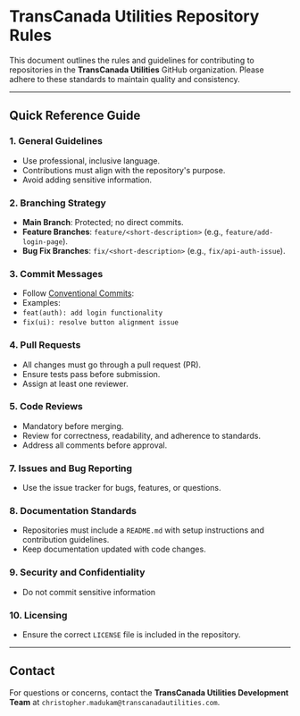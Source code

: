 # **TransCanada Utilities Repository Rules**

This document outlines the rules and guidelines for contributing to repositories in the **TransCanada Utilities** GitHub organization. Please adhere to these standards to maintain quality and consistency.

---

## **Quick Reference Guide**

### **1. General Guidelines**
- Use professional, inclusive language.
- Contributions must align with the repository's purpose.
- Avoid adding sensitive information.

### **2. Branching Strategy**
- **Main Branch**: Protected; no direct commits.
- **Feature Branches**: `feature/<short-description>` (e.g., `feature/add-login-page`).
- **Bug Fix Branches**: `fix/<short-description>` (e.g., `fix/api-auth-issue`).

### **3. Commit Messages**
- Follow [Conventional Commits](https://www.conventionalcommits.org/):
- Examples:
- `feat(auth): add login functionality`
- `fix(ui): resolve button alignment issue`

### **4. Pull Requests**
- All changes must go through a pull request (PR).
- Ensure tests pass before submission.
- Assign at least one reviewer.

### **5. Code Reviews**
- Mandatory before merging.
- Review for correctness, readability, and adherence to standards.
- Address all comments before approval.

### **7. Issues and Bug Reporting**
- Use the issue tracker for bugs, features, or questions.

### **8. Documentation Standards**
- Repositories must include a `README.md` with setup instructions and contribution guidelines.
- Keep documentation updated with code changes.

### **9. Security and Confidentiality**
- Do not commit sensitive information

### **10. Licensing**
- Ensure the correct `LICENSE` file is included in the repository.

---

## **Contact**
For questions or concerns, contact the **TransCanada Utilities Development Team** at `christopher.madukam@transcanadautilities.com`.

